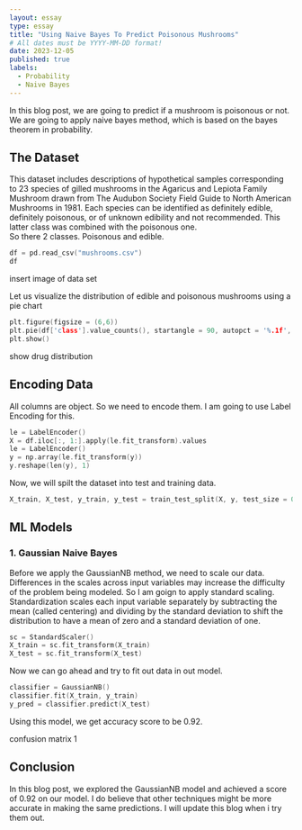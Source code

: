 ```yaml
---
layout: essay
type: essay
title: "Using Naive Bayes To Predict Poisonous Mushrooms"
# All dates must be YYYY-MM-DD format!
date: 2023-12-05
published: true
labels:
  - Probability
  - Naive Bayes
---
```


In this blog post, we are going to predict if a mushroom is poisonous or not. We are going to apply naive bayes method, which is based on the bayes theorem in probability. 
## The Dataset
This dataset includes descriptions of hypothetical samples corresponding to 23 species of gilled mushrooms in the Agaricus and Lepiota Family Mushroom drawn from The Audubon Society Field Guide to North American Mushrooms in 1981. Each species can be identified as definitely edible, definitely poisonous, or of unknown edibility and not recommended. This latter class was combined with the poisonous one.  
So there 2 classes. Poisonous and edible.  

```cpp
df = pd.read_csv("mushrooms.csv")
df
```

insert image of data set

Let us visualize the distribution of edible and poisonous mushrooms using a pie chart
```cpp
plt.figure(figsize = (6,6))
plt.pie(df['class'].value_counts(), startangle = 90, autopct = '%.1f', labels = ['Edible', 'Poisonous'], shadow = True)
plt.show()
```
show drug distribution

## Encoding Data

All columns are object. So we need to encode them. I am going to use Label Encoding for this.
```cpp
le = LabelEncoder()
X = df.iloc[:, 1:].apply(le.fit_transform).values
le = LabelEncoder()
y = np.array(le.fit_transform(y))
y.reshape(len(y), 1)
```
Now, we will spilt the dataset into test and training data.
```cpp
X_train, X_test, y_train, y_test = train_test_split(X, y, test_size = 0.2, random_state = 0)
```

## ML Models
### 1. Gaussian Naive Bayes
Before we apply the GaussianNB method, we need to scale our data. Differences in the scales across input variables may increase the difficulty of the problem being modeled. So I am goign to apply standard scaling. Standardization scales each input variable separately by subtracting the mean (called centering) and dividing by the standard deviation to shift the distribution to have a mean of zero and a standard deviation of one.

```cpp
sc = StandardScaler()
X_train = sc.fit_transform(X_train)
X_test = sc.fit_transform(X_test)
```
Now we can go ahead and try to fit out data in out model.
```cpp
classifier = GaussianNB()
classifier.fit(X_train, y_train)
y_pred = classifier.predict(X_test)
```
Using this model, we get accuracy score to be 0.92.

confusion matrix 1

## Conclusion
In this blog post, we explored the GaussianNB model and achieved a score of 0.92 on our model. I do believe that other techniques might be more accurate in making the same predictions. I will update this blog when i try them out.

